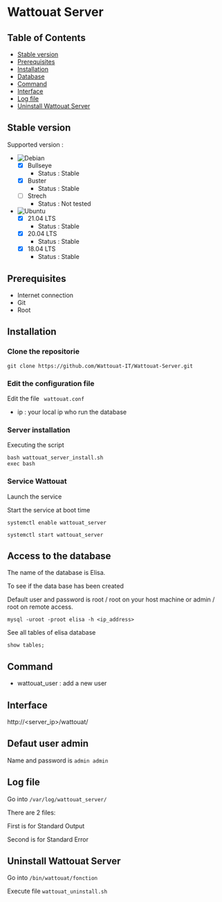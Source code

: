 # Wattouat Server

## Table of Contents

- [Stable version](#stable-version)
- [Prerequisites](#prerequisites)
- [Installation](#installation)
- [Database](#access-to-the-database)
- [Command](#command)
- [Interface](#interface)
- [Log file](#log-file)
- [Uninstall Wattouat Server](#uninstall-wattouat-server)

## Stable version

Supported version :

- ![Debian](https://img.shields.io/badge/Debian-D70A53?style=for-the-badge=appveyor&logo=debian&logoColor=white)
    - [X] Bullseye 
        - Status : Stable
    - [X] Buster
        - Status : Stable
    - [ ] Strech
        - Status : Not tested

- ![Ubuntu](https://img.shields.io/badge/Ubuntu-E95420?style=for-the-badge=appveyor&logo=ubuntu&logoColor=white)
    - [X] 21.04 LTS
        - Status : Stable
    - [X] 20.04 LTS
        - Status : Stable
    - [X] 18.04 LTS
        - Status : Stable

## Prerequisites

- Internet connection
- Git
- Root 

## Installation 

### Clone the repositorie

``` shell 
git clone https://github.com/Wattouat-IT/Wattouat-Server.git
```

### Edit the configuration file

Edit the file ``` wattouat.conf```

 - ip : your local ip who run the database

### Server installation

Executing the script

``` shell 
bash wattouat_server_install.sh
exec bash
```

### Service Wattouat

Launch the service

Start the service at boot time

``` shell 
systemctl enable wattouat_server
```

``` shell 
systemctl start wattouat_server
```

## Access to the database

The name of the database is Elisa.

To see if the data base has been created

Default user and password is root / root on your host machine or admin / root on remote access.

``` shell
mysql -uroot -proot elisa -h <ip_address>
```

See all tables of elisa database

``` mysql
show tables;
```

## Command 

- wattouat_user : add a new user

## Interface

http://<server_ip>/wattouat/

## Defaut user admin

Name and password is ```admin admin```

## Log file 

Go into ```/var/log/wattouat_server/```

There are 2 files: 

First is for Standard Output

Second is for Standard Error

## Uninstall Wattouat Server

Go into ```/bin/wattouat/fonction```

Execute file ```wattouat_uninstall.sh```
